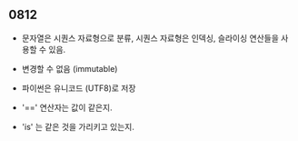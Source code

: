 ## 0812

- 문자열은 시퀀스 자료형으로 분류, 시퀀스 자료형은 인덱싱, 슬라이싱 연산들을 사용할 수 있음.

- 변경할 수 없음 (immutable)

- 파이썬은 유니코드 (UTF8)로 저장



- '==' 연산자는 값이 같은지.

- 'is' 는 같은 것을 가리키고 있는지.


